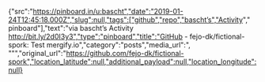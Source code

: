 {"src":"https://pinboard.in/u:bascht","date":"2019-01-24T12:45:18.000Z","slug":null,"tags":["github","repo","bascht’s","Activity"," pinboard"],"text":"via bascht’s Activity http://bit.ly/2d0I3y3","type":"pinboard","title":"GitHub - fejo-dk/fictional-spork: Test mergify.io","category":"posts","media_url":", \"\"","original_url":"https://github.com/fejo-dk/fictional-spork","location_latitude":null,"additional_payload":null,"location_longitude":null}